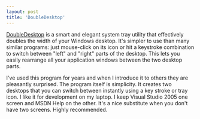```yaml
---
layout: post
title: 'DoubleDesktop'
---
```

[DoubleDesktop](http://www.fatfreesoft.com/2desk.php) is a smart and elegant system tray utility that effectively doubles the width of your Windows desktop. It's simpler to use than many similar programs: just mouse-click on its icon or hit a keystroke combination to switch between "left" and "right" parts of the desktop. This lets you easily rearrange all your application windows between the two desktop parts.

I've used this program for years and when I introduce it to others they are pleasantly surprised. The program itself is simplicity. It creates two desktops that you can switch between instantly using a key stroke or tray icon. I like it for development on my laptop. I keep Visual Studio 2005 one screen and MSDN Help on the other. It's a nice substitute when you don't have two screens. Highly recommended.
